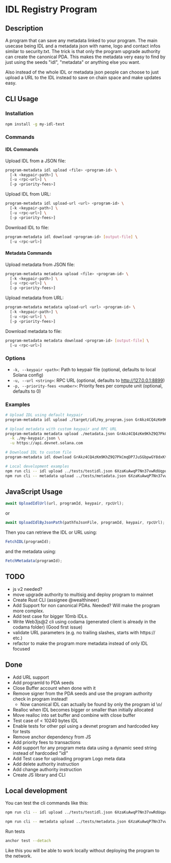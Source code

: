 # IDL Registry Program

## Description

A program that can save any metadata linked to your program.
The main usecase being IDL and a metadata json with name, logo and contact infos similar to security.txt.
The trick is that only the program upgrade authority can create the canonical PDA. This makes the metadata very easy to find by just using the seeds "idl", "metadata" or anything else you want.

Also instead of the whole IDL or metadata json people can choose to just upload a URL to the IDL instead to save on chain space and make updates easy.

## CLI Usage

### Installation

```bash
npm install -g my-idl-test
```

### Commands

#### IDL Commands

Upload IDL from a JSON file:

```bash
program-metadata idl upload <file> <program-id> \
  [-k <keypair-path>] \
  [-u <rpc-url>] \
  [-p <priority-fees>]
```

Upload IDL from URL:

```bash
program-metadata idl upload-url <url> <program-id> \
  [-k <keypair-path>] \
  [-u <rpc-url>] \
  [-p <priority-fees>]
```

Download IDL to file:

```bash
program-metadata idl download <program-id> [output-file] \
  [-u <rpc-url>]
```

#### Metadata Commands

Upload metadata from JSON file:

```bash
program-metadata metadata upload <file> <program-id> \
  [-k <keypair-path>] \
  [-u <rpc-url>] \
  [-p <priority-fees>]
```

Upload metadata from URL:

```bash
program-metadata metadata upload-url <url> <program-id> \
  [-k <keypair-path>] \
  [-u <rpc-url>] \
  [-p <priority-fees>]
```

Download metadata to file:

```bash
program-metadata metadata download <program-id> [output-file] \
  [-u <rpc-url>]
```

### Options

- `-k, --keypair <path>`: Path to keypair file (optional, defaults to local Solana config)
- `-u, --url <string>`: RPC URL (optional, defaults to http://127.0.0.1:8899)
- `-p, --priority-fees <number>`: Priority fees per compute unit (optional, defaults to 0)

### Examples

```bash
# Upload IDL using default keypair
program-metadata idl upload ./target/idl/my_program.json GrAkz4CQ4zKm9KhZ9Q7PkCmqDP7JuSGbpwGY8dxKt6Kj

# Upload metadata with custom keypair and RPC URL
program-metadata metadata upload ./metadata.json GrAkz4CQ4zKm9KhZ9Q7PkCmqDP7JuSGbpwGY8dxKt6Kj \
  -k ./my-keypair.json \
  -u https://api.devnet.solana.com

# Download IDL to custom file
program-metadata idl download GrAkz4CQ4zKm9KhZ9Q7PkCmqDP7JuSGbpwGY8dxKt6Kj ./my-idl.json

# Local development examples
npm run cli -- idl upload ../tests/testidl.json 6XzaKuAwqP7Nn37vwRdUqpuzNX6K8s1ADE6tHXSZG17A -k ../tests/wallet2.json
npm run cli -- metadata upload ../tests/metadata.json 6XzaKuAwqP7Nn37vwRdUqpuzNX6K8s1ADE6tHXSZG17A -k ../tests/wallet2.json
```

## JavaScript Usage

```typescript
await UploadIdlUrl(url, programId, keypair, rpcUrl);
```

or

```typescript
await UploadIdlByJsonPath(pathToJsonFile, programId, keypair, rpcUrl);
```

Then you can retrieve the IDL or URL using:

```typescript
FetchIDL(programId);
```

and the metadata using:

```typescript
FetchMetadata(programId);
```

## TODO

- js v2 needed?
- move upgrade authority to multisig and deploy program to mainnet
- Create Rust CLI (assignee @wealthineer)
- Add Support for non canonical PDAs. Needed? Will make the program more complex.
- Add test case for bigger 10mb IDLs.
- Write Web3js@2 cli using codama (generated client is already in the codama folder) (Good first issue)
- validate URL parameters (e.g. no trailing slashes, starts with https:// etc.)
- refactor to make the program more metadata instead of only IDL focused

## Done

- Add URL support
- Add programId to PDA seeds
- Close Buffer account when done with it
- Remove signer from the PDA seeds and use the program authority check in program instead!
  - Now canonical IDL can actually be found by only the program id \o/
- Realloc when IDL becomes bigger or smaller than initially allocated
- Move realloc into set buffer and combine with close buffer
- Test case of < 10240 bytes IDL
- Enable tests for other ppl using a devnet program and hardcoded key for tests
- Remove anchor dependency from JS
- Add priority fees to transactions
- Add support for any program meta data using a dynamic seed string instead of hardcoded "idl"
- Add Test case for uploading program Logo meta data
- Add delete authority instruction
- Add change authority instruction
- Create JS library and CLI

## Local development

You can test the cli commands like this:

```bash
npm run cli -- idl upload ../tests/testidl.json 6XzaKuAwqP7Nn37vwRdUqpuzNX6K8s1ADE6tHXSZG17A  -k "../tests/wallet2.json"

npm run cli -- metadata upload ../tests/metadata.json 6XzaKuAwqP7Nn37vwRdUqpuzNX6K8s1ADE6tHXSZG17A  -k "../tests/wallet2.json"
```

Run tests

```bash
anchor test --detach
```

Like this you will be able to work locally without deploying the program to the network.

